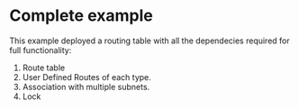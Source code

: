 # Complete example

This example deployed a routing table with all the dependecies required for full functionality:
1. Route table
2. User Defined Routes of each type.
3. Association with multiple subnets.
4. Lock
